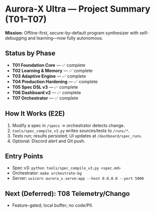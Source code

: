 # Aurora‑X Ultra — Project Summary (T01–T07)

**Mission:** Offline-first, secure-by-default program synthesizer with self-debugging and learning—now fully autonomous.

## Status by Phase
- **T01 Foundation Core** — ✅ complete
- **T02 Learning & Memory** — ✅ complete
- **T03 Adaptive Engine** — ✅ complete
- **T04 Production Hardening** — ✅ complete
- **T05 Spec DSL v3** — ✅ complete
- **T06 Dashboard v2** — ✅ complete
- **T07 Orchestrator** — ✅ complete

## How It Works (E2E)
1. Modify a spec in `/specs` → orchestrator detects change.
2. `tools/spec_compile_v3.py` writes sources/tests to `/runs/*`.
3. Tests run; results persisted; UI updates at `/dashboard/spec_runs`.
4. Optional: Discord alert and Git push.

## Entry Points
- Spec v3: `python tools/spec_compile_v3.py <spec.md>`
- Orchestrator: `make orchestrate-bg`
- Server: `uvicorn aurora_x.serve:app --host 0.0.0.0 --port 5000`

## Next (Deferred): T08 Telemetry/Chango
- Feature-gated; local buffer; no code/PII.